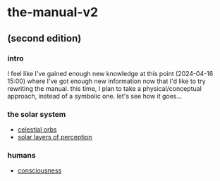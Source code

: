 # the-manual-v2
## (second edition)
### intro
I feel like I've gained enough new knowledge at this point (2024-04-16 15:00) where I've got enough new information now that I'd like to try rewriting the manual. this time, I plan to take a physical/conceptual approach, instead of a symbolic one. let's see how it goes...

### the solar system
- [celestial orbs](/celestial-orbs.md)
- [solar layers of perception](/7-rays.md)

### humans
- [consciousness](/consciousness.md)
